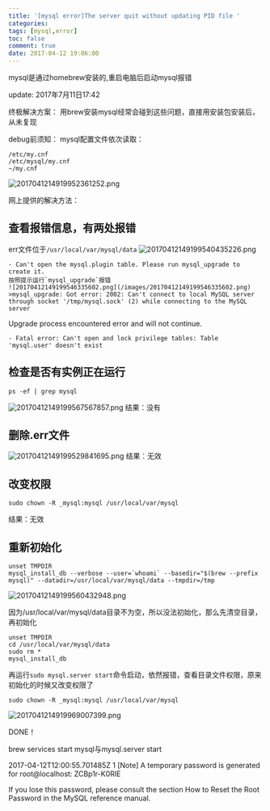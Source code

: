 ```yaml
---
title: '[mysql error]The server quit without updating PID file '
categories:
tags: [mysql,error]
toc: false
comment: true
date: 2017-04-12 19:06:00
---
```




mysql是通过homebrew安装的,重启电脑后启动mysql报错


<!--more-->

update: 2017年7月11日17:42

终极解决方案：
用brew安装mysql经常会碰到这些问题，直接用安装包安装后，从未复现


debug前须知：
mysql配置文件依次读取：
```
/etc/my.cnf
/etc/mysql/my.cnf
~/my.cnf
```


![2017041214919952361252.png](/images/2017041214919952361252.png)

网上提供的解决方法：

## 查看报错信息，有两处报错
err文件位于`/usr/local/var/mysql/data`
![20170412149199540435226.png](/images/20170412149199540435226.png)

    - Can't open the mysql.plugin table. Please run mysql_upgrade to create it.
    按照提示运行`mysql_upgrade`报错
    ![20170412149199546335602.png](/images/20170412149199546335602.png)
    >mysql_upgrade: Got error: 2002: Can't connect to local MySQL server through socket '/tmp/mysql.sock' (2) while connecting to the MySQL server
Upgrade process encountered error and will not continue.

    - Fatal error: Can't open and lock privilege tables: Table 'mysql.user' doesn't exist

## 检查是否有实例正在运行
```
ps -ef | grep mysql
```
![20170412149199567567857.png](/images/20170412149199567567857.png)
结果：没有

## 删除.err文件
![20170412149199529841695.png](/images/20170412149199529841695.png)
结果：无效

## 改变权限
```
sudo chown -R _mysql:mysql /usr/local/var/mysql
```
结果：无效

## 重新初始化
```
unset TMPDIR
mysql_install_db --verbose --user=`whoami` --basedir="$(brew --prefix mysql)" --datadir=/usr/local/var/mysql/data --tmpdir=/tmp
```
![20170412149199560432948.png](/images/20170412149199560432948.png)

因为/usr/local/var/mysql/data目录不为空，所以没法初始化，那么先清空目录，再初始化

```
unset TMPDIR
cd /usr/local/var/mysql/data
sudo rm *
mysql_install_db
```
再运行`sudo mysql.server start`命令启动，依然报错，查看目录文件权限，原来初始化的时候又改变权限了

```
sudo chown -R _mysql:mysql /usr/local/var/mysql
```
![2017041214919969007399.png](/images/2017041214919969007399.png)

DONE！

 brew services start mysql与mysql.server start

2017-04-12T12:00:55.701485Z 1 [Note] A temporary password is generated for root@localhost: ZCBp1r-K0RlE

If you lose this password, please consult the section How to Reset the Root Password in the MySQL reference manual.
